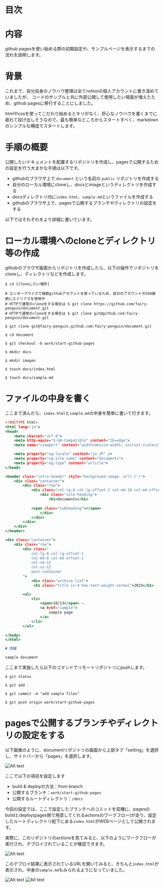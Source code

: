 # 目次



# 内容
github pagesを使い始める際の初期設定や、サンプルページを表示するまでの流れを説明します。

# 背景
これまで、自分自身のノウハウ整理は全てnotionの個人アカウントに書き溜めていましたが、
コードのサンプルと共に外部公開して使用したい場面が増えたため、github pagesに移行することにしました。

htmlやcssを使ってこだわり始めるとキリがなく、肝心なノウハウを書くまでに疲れて投げ出しそうなので、最も簡単なところからスタートすべく、markdownのシンプルな構成でスタートします。

# 手順の概要
公開したいドキュメントを配置するリポジトリを作成し、pagesで公開するための設定を行う大まかな手順は以下です。

- githubのブラウザ上で `document` という名前の `public` リポジトリを作成する
- 自分のローカル環境にcloneし、docsとimageというディレクトリを作成する
- docsディレクトリ内に`index.html`、`sample.md`というファイルを作成する
- githubのブラウザ上で、pagesで公開するブランチやディレクトリの設定をする

以下ではそれぞれをより詳細に書いています。

# ローカル環境へのcloneとディレクトリ等の作成
githubのブラウザ画面からリポジトリを作成したら、以下の操作でリポジトリをcloneし、ディレクトリなどを作成します。
``` sh:terminal
$ cd [cloneしたい場所]

# エンタープライズで複数githubアカウントを使っているため、自分のアカウントのSSH接続にエイリアスを使用中
# HTTPで通常のcloneをする場合は $ git clone https://github.com/fairy-penguin/document.git
# HTTPで通常のcloneをする場合は $ git clone git@github.com:fairy-penguin/document.git

$ git clone git@fairy-penguin.github.com:fairy-penguin/document.git

$ cd document

$ git checkout -b work/start-github-pages 

$ mkdir docs

$ mkdir images

$ touch docs/index.html

$ touch docs/sample.md

```

# ファイルの中身を書く
ここまで済んだら、`index.html`と`sample.md`の中身を簡単に書いて行きます。

```html:index.html
<!DOCTYPE html>
<html lang="ja">
<head>
    <meta charset="utf-8">
    <meta http-equiv="X-UA-Compatible" content="IE=edge">
    <meta name="viewport" content="width=device-width, initial-scale=1">

	<meta property="og:locale" content="ja_JP" />
    <meta property="og:site_name" content="documents">
    <meta property="og:type" content="article">    
</head>

<header class="intro-header" style="background-image: url('/')">
    <div class="container">
        <div class="row">
            <div class="col-lg-8 col-lg-offset-2 col-md-10 col-md-offset-1 ">
                <div class="site-heading">
                    <h1>documents</h1>
                    
		    <span class="subheading"></span>
                </div>
            </div>
        </div>
    </div>
</header>

<div class="container">
    <div class="row">
   	    <div class="
            col-lg-8 col-lg-offset-1
            col-md-8 col-md-offset-1
            col-sm-12
            col-xs-12
            post-container
        ">
            <div class="archive-list">             
             <h1 class="title is-4 has-text-weight-normal">2023</h1>

        <ul>
            <li>
                <span>10/13</span> — 
                <a href="sample">
                    sample page
                </a>
            </li>
        </ul>               
         
</body>
</html>
```


```md:sample.md
# 内容

sample document

```

ここまで実施したら以下のコマンドでリモートリポジトリにpushします。

```sh:terminal
$ git status

$ git add .

$ git commit -m "add sample files"

$ git push origin work/start-github-pages 
```

# pagesで公開するブランチやディレクトリの設定をする

以下画像のように、documentリポジトリの画面から上部タブ「setting」を選択し、サイドバーから「pages」を選択します。

![Alt text](../images/github_pages_branch_detting.png)

ここで以下の項目を設定します
- build & deployの方法：from branch
- 公開するブランチ：`work/start-github-pages`
- 公開するルートディレクトリ：`/docs`

今回の設定では、ここで設定したブランチへのコミットを契機に、pagesのbuildとdeploy(pages側で用意してくれるactionsのワークフロー)が走り、設定したルートディレクトリ配下にある`index.html`がWEBページとして公開されます。


実際に、このリポジトリのactionsを見てみると、以下のようにワークフローが実行され、デプロイされていることが確認できます。

![Alt text](../images/github_pages_workflow.png)

このデプロイ結果に表示されているURLを開いてみると、きちんと`index.html`が表示され、中身の`sample.md`もみられるようになっていました。

![Alt text](../images/github_pages_index.png)
![Alt text](../images/github_pages_sample.png)